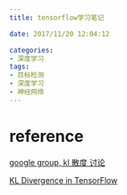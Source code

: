 ```yaml
---
title: tensorflow学习笔记

date: 2017/11/20 12:04:12

categories:
- 深度学习
tags:
- 目标检测
- 深度学习
- 神经网络
---
```





# reference

[google group, kl 散度 讨论](https://groups.google.com/a/tensorflow.org/forum/#!topic/discuss/TX32t7NHkpA)

[KL Divergence in TensorFlow](https://stackoverflow.com/questions/41863814/kl-divergence-in-tensorflow)
